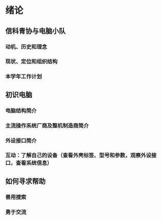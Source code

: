 # 绪论



## 信科青协与电脑小队

### 动机、历史和理念

### 现状、定位和组织结构

### 本学年工作计划



## 初识电脑

### 电脑结构简介

### 主流操作系统厂商及整机制造商简介

### 外设接口简介

### 互动：了解自己的设备（查看外壳标签、型号和参数，观察外设接口，查看系统信息）



## 如何寻求帮助

### 善用搜索

### 勇于交流